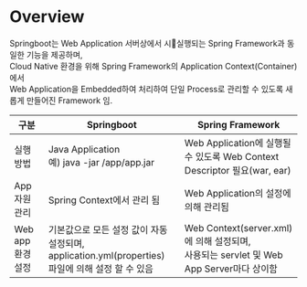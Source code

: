 # Overview

Springboot는 Web Application 서버상에서 시실행되는 Spring Framework과 동일한 기능을 제공하며,  
Cloud Native 환경을 위해 Spring Framework의 Application Context(Container)에서  
Web Application을 Embedded하여 처리하여 단일 Process로 관리할 수 있도록 새롭게 만들어진 Framework 임. 

| 구분              | Springboot                                                                                          | Spring Framework                                                                           |
| ----------------- | --------------------------------------------------------------------------------------------------- | ------------------------------------------------------------------------------------------ |
| 실행 방법         | Java Application<br> 예) java -jar /app/app.jar                                                     | Web Application에 실행될 수 있도록 Web Context Descriptor 필요(war, ear)                   |
| App 자원 관리     | Spring Context에서 관리 됨                                                                          | Web Application의 설정에 의해 관리됨                                                       |
| Web app 환경 설정 | 기본값으로 모든 설정 값이 자동설정되며, <br>application.yml(properties) 파일에 의해 설정 할 수 있음 | Web Context(server.xml)에 의해 설정되며, <br>사용되는 servlet 및 Web App Server마다 상이함 |

<Comment />